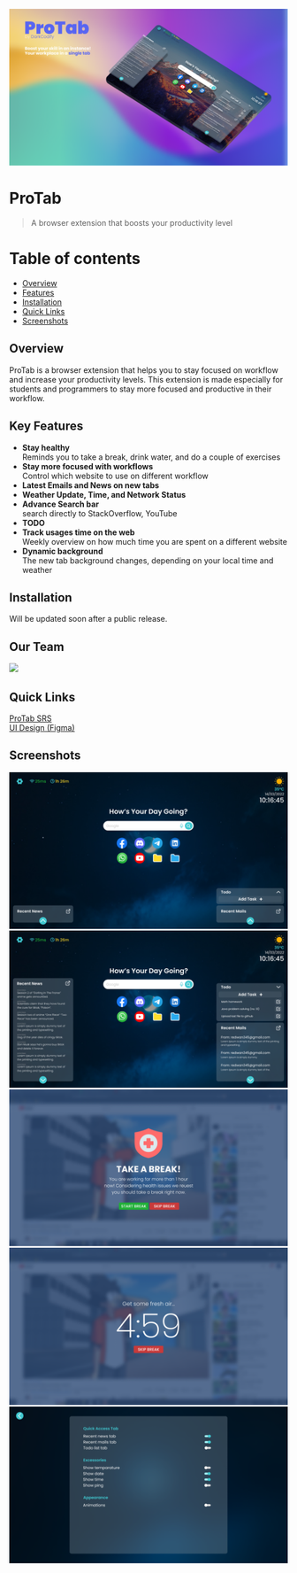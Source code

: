 ﻿![](./Docs/Images/Banner.png)

# ProTab

> A browser extension that boosts your productivity level

# Table of contents

- [Overview](#overview)
- [Features](#key-features)
- [Installation](#installation)
- [Quick Links](#quick-links)
- [Screenshots](#screenshots)

## Overview

ProTab is a browser extension that helps you to stay focused on workflow and increase your productivity levels. This extension is made especially for students and programmers to stay more focused and productive in their workflow.

## Key Features

- **Stay healthy**   
  Reminds you to take a break, drink water, and do a couple of exercises
- **Stay more focused with workflows**   
  Control which website to use on different workflow
- **Latest Emails and News on new tabs**   
- **Weather Update, Time, and Network Status**   
- **Advance Search bar**   
  search directly to StackOverflow, YouTube
- **TODO**   
- **Track usages time on the web**   
  Weekly overview on how much time you are spent on a different website
- **Dynamic background**  
  The new tab background changes, depending on your local time and weather

## Installation

Will be updated soon after a public release.

## Our Team

[![](https://contrib.rocks/image?repo=ProCodify/ProTab)](https://github.com/ProCodify/ProTab/graphs/contributors)

## Quick Links

[ProTab SRS](https://realdarkcode.notion.site/ProTab-SRS-3213f77691224cea9d28dce3ab6436f1)  
[UI Design (Figma)](https://www.figma.com/proto/Y1HkRRaH911dz9xAtfkYfR/Project-ProTab?node-id=2%3A2&scaling=min-zoom&page-id=0%3A1&starting-point-node-id=2%3A2)

## Screenshots

![](./Docs/Images/Minimized_Glass.png)
![](./Docs/Images/Expanded_Glass.png)
![](./Docs/Images/Health_Alert_Start_Glass.png)
![](./Docs/Images/Health_Alert_Skip_Glass.png)
![](./Docs/Images/Settings_Glass.png)
